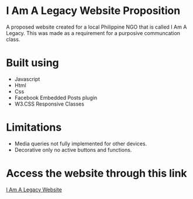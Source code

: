 # I Am A Legacy Website Proposition
A proposed website created for a local Philippine NGO that is called I Am A Legacy. This was made as a requirement for a purposive communcation class.

# Built using
- Javascript
- Html
- Css
- Facebook Embedded Posts plugin
- W3.CSS Responsive Classes

# Limitations
- Media queries not fully implemented for other devices.
- Decorative only no active buttons and functions.

# Access the website through this link
[I Am A Legacy Website](https://i-am-a-legacy-sample-website.riki11.repl.co/index.html )
